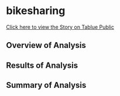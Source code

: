 # bikesharing

<a href="https://public.tableau.com/app/profile/christopher.mason/viz/CitiBikeVisualizations_16714788504780/CitiBikeVisualizations?publish=yes" target="_blank">Click here to view the Story on Tablue Public</a>

## Overview of Analysis

## Results of Analysis

## Summary of Analysis